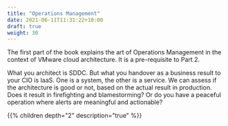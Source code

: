 ```yaml
---
title: "Operations Management"
date: 2021-06-11T11:31:22+10:00
draft: true
weight: 30
---
```


The first part of the book explains the art of Operations Management in the context of VMware cloud architecture. It is a pre-requisite to Part 2.

What you architect is SDDC. But what you handover as a business result to your CIO is IaaS. One is a system, the other is a service. We can assess if the architecture is good or not, based on the actual result in production. Does it result in firefighting and blamestorming? Or do you have a peaceful operation where alerts are meaningful and actionable?

{{% children depth="2" description="true" %}}